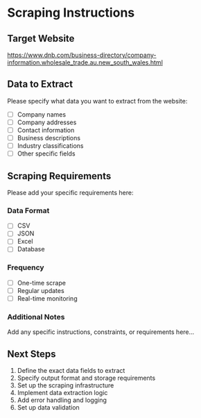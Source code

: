 # Scraping Instructions

## Target Website
https://www.dnb.com/business-directory/company-information.wholesale_trade.au.new_south_wales.html

## Data to Extract
Please specify what data you want to extract from the website:
- [ ] Company names
- [ ] Company addresses
- [ ] Contact information
- [ ] Business descriptions
- [ ] Industry classifications
- [ ] Other specific fields

## Scraping Requirements
Please add your specific requirements here:

### Data Format
- [ ] CSV
- [ ] JSON
- [ ] Excel
- [ ] Database

### Frequency
- [ ] One-time scrape
- [ ] Regular updates
- [ ] Real-time monitoring

### Additional Notes
Add any specific instructions, constraints, or requirements here...

## Next Steps
1. Define the exact data fields to extract
2. Specify output format and storage requirements
3. Set up the scraping infrastructure
4. Implement data extraction logic
5. Add error handling and logging
6. Set up data validation
